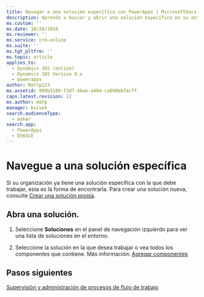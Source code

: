 ```yaml
---
title: Navegar a una solución específica con PowerApps | MicrosoftDocs
description: Aprenda a buscar y abrir una solución específica en su entorno
ms.custom: ''
ms.date: 10/29/2018
ms.reviewer: ''
ms.service: crm-online
ms.suite: ''
ms.tgt_pltfrm: ''
ms.topic: article
applies_to:
  - Dynamics 365 (online)
  - Dynamics 365 Version 9.x
  - powerapps
author: Mattp123
ms.assetid: 990b3189-f3d7-4bee-a404-ca690bbfacff
caps.latest.revision: 12
ms.author: matp
manager: kvivek
search.audienceType:
  - maker
search.app:
  - PowerApps
  - D365CE
---
```


# <a name="navigate-to-a-specific-solution"></a>Navegue a una solución específica

Si su organización ya tiene una solución específica con la que debe trabajar, esta es la forma de encontrarla. Para crear una solución nueva, consulte [Crear una solución propia](create-solution.md).  
  
## <a name="open-a-solution"></a>Abra una solución.  
  
1. Seleccione **Soluciones** en el panel de navegación izquierdo para ver una lista de soluciones en el entorno.
  
2. Seleccione la solución en la que desea trabajar o vea todos los componentes que contiene. Más información: [Agregar componentes](solutions-overview.md)  

 ## <a name="next-steps"></a>Pasos siguientes
[Supervisión y administración de procesos de flujo de trabajo](/flow/monitor-manage-processes)
